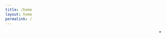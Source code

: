 ```yaml
---
title: /home
layout: home
permalink: /
---
```


<marquee direction="down" height="15" direction="right" scrolldelay="5" behavior="alternate">
  <marquee behavior="alternate">
    *
  </marquee>
</marquee>
